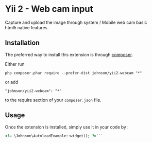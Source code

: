 Yii 2 - Web cam input
=====================
Capture and upload the image through system / Mobile web cam basic html5 native features.

Installation
------------

The preferred way to install this extension is through [composer](http://getcomposer.org/download/).

Either run

```
php composer.phar require --prefer-dist johnson/yii2-webcam "*"
```

or add

```
"johnson/yii2-webcam": "*"
```

to the require section of your `composer.json` file.


Usage
-----

Once the extension is installed, simply use it in your code by  :

```php
<?= \Johnson\AutoloadExample::widget(); ?>```